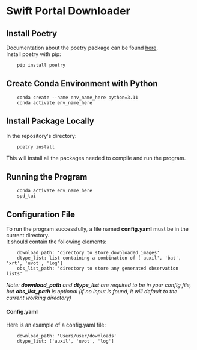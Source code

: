 # Swift Portal Downloader  
## Install Poetry  
Documentation about the poetry package can be found [here](https://www.python-poetry.org).  
Install poetry with pip: 
```
    pip install poetry
```
## Create Conda Environment with Python
```
    conda create --name env_name_here python=3.11
    conda activate env_name_here
```
## Install Package Locally  
In the repository's directory:
```
    poetry install
```
This will install all the packages needed to compile and run the program.
## Running the Program  
```
    conda activate env_name_here
    spd_tui
```
## Configuration File
To run the program successfully, a file named **config.yaml** must be in the current directory.  
It should contain the following elements:
```    
    download_path: 'directory to store downloaded images'  
    dtype_list: list containing a combination of ['auxil', 'bat', 'xrt', 'uvot', 'log']  
    obs_list_path: 'directory to store any generated observation lists'
```
*Note:* ***download_path*** *and* ***dtype_list*** *are required to be in your config file, but* ***obs_list_path*** *is optional (if no input is found, it will default to the current working directory)*  
#### Config.yaml
Here is an example of a config.yaml file:
```
    download_path: 'Users/user/downloads'
    dtype_list: ['auxil', 'uvot', 'log']  
```
